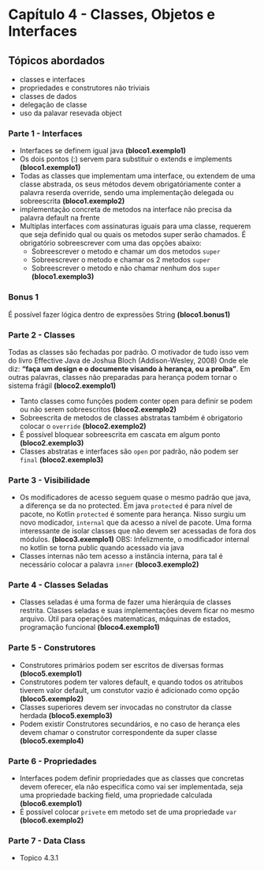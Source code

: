 # Capítulo 4 - Classes, Objetos e Interfaces #

## Tópicos abordados ##
* classes e interfaces 
* propriedades e construtores não triviais
* classes de dados
* delegação de classe
* uso da palavar resevada object


### Parte 1 - Interfaces ###

 - Interfaces se definem igual java **(bloco1.exemplo1)**
 - Os dois pontos (:) servem para substituir o extends e implements **(bloco1.exemplo1)**
 - Todas as classes que implementam uma interface, ou extendem de uma classe abstrada, 
    os seus métodos devem obrigatóriamente conter a palavra reserda override, 
    sendo uma implementação delegada ou sobreescrita **(bloco1.exemplo2)**
 - implementação concreta de metodos na interface não precisa da palavra default na frente 
 - Multiplas interfaces com assinaturas iguais para uma classe, requerem que seja definido qual ou quais os metodos 
 super serão chamados. É obrigatório sobreescrever com uma das opções abaixo:
    * Sobreescrever o metodo e chamar um dos metodos `super`
    * Sobreescrever o metodo e chamar os 2 metodos `super`
    * Sobreescrever o metodo e não chamar nenhum dos `super` **(bloco1.exemplo3)**

### Bonus 1 ### 
É possível fazer lógica dentro de expressões String **(bloco1.bonus1)**

### Parte 2 - Classes ###

Todas as classes são fechadas por padrão. O motivador de tudo isso vem do livro Effective Java de Joshua Bloch (Addison-Wesley, 2008)
Onde ele diz: **“faça um design e o documente visando à herança, ou a proíba”**. 
Em outras palavras, classes não preparadas para herança podem tornar o sistema frágil **(bloco2.exemplo1)**

- Tanto classes como funções podem conter open para definir se podem ou não serem sobreescritos **(bloco2.exemplo2)**
- Sobreescrita de metodos de classes abstratas também é obrigatorio colocar o `override` **(bloco2.exemplo2)**
- É possível bloquear sobreescrita em cascata em algum ponto **(bloco2.exemplo3)**
- Classes abstratas e interfaces são `open` por padrão, não podem ser `final` **(bloco2.exemplo3)**
 
 ### Parte 3 - Visibilidade ###
 
 - Os modificadores de acesso seguem quase o mesmo padrão que java, a diferença se da no protected. 
 Em java `protected` é para nível de pacote, no Kotlin `protected` é somente para herança. 
 Nisso surgiu um novo modicador, `internal` que da acesso a nível de pacote. 
 Uma forma interessante de isolar classes que não devem ser acessadas de fora dos módulos.  **(bloco3.exemplo1)**
 OBS: Infelizmente, o modificador internal no kotlin se torna public quando acessado via java
 - Classes internas não tem acesso a instância interna, para tal é necessário colocar a palavra `inner` **(bloco3.exemplo2)**
 
 ### Parte 4 - Classes Seladas ###
 
 - Classes seladas é uma forma de fazer uma hierárquia de classes restrita. 
 Classes seladas e suas implementações devem ficar no mesmo arquivo. 
 Útil para operações matematicas, máquinas de estados, programação funcional **(bloco4.exemplo1)**
 
 
 ### Parte 5 - Construtores ###
 
 - Construtores primários podem ser escritos de diversas formas **(bloco5.exemplo1)**
 - Construtores podem ter valores default, e quando todos os atritubos tiverem valor default, 
 um constutor vazio é adicionado como opção **(bloco5.exemplo2)**
 - Classes superiores devem ser invocadas no construtor da classe herdada **(bloco5.exemplo3)**
 - Podem existir Construtores secundários, e no caso de herança eles devem chamar o construtor 
 correspondente da super classe **(bloco5.exemplo4)**
 
 ### Parte 6 - Propriedades ###
  
  - Interfaces podem definir propriedades que as classes que concretas devem oferecer, ela não especifíca como vai ser implementada,
  seja uma propriedade backing field, uma propriedade calculada  **(bloco6.exemplo1)**
  - É possível colocar `privete` em metodo set de uma propriedade `var` **(bloco6.exemplo2)**

### Parte 7 - Data Class ###
  - Topico 4.3.1 